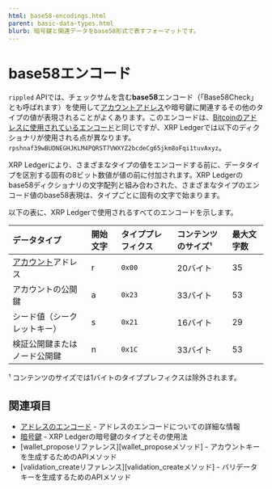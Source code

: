 ```yaml
---
html: base58-encodings.html
parent: basic-data-types.html
blurb: 暗号鍵と関連データをbase58形式で表すフォーマットです。
---
```

# base58エンコード

`rippled` APIでは、チェックサムを含む**base58**エンコード（「Base58Check」とも呼ばれます）を使用して[アカウントアドレス](../../../concepts/accounts/addresses.md)や暗号鍵に関連するその他のタイプの値が表現されることがよくあります。このエンコードは、[Bitcoinのアドレスに使用されているエンコード](https://en.bitcoin.it/wiki/Base58Check_encoding)と同じですが、XRP Ledgerでは以下のディクショナリが使用される点が異なります。`rpshnaf39wBUDNEGHJKLM4PQRST7VWXYZ2bcdeCg65jkm8oFqi1tuvAxyz`。

XRP Ledgerにより、さまざまなタイプの値をエンコードする前に、データタイプを区別する固有の8ビット数値が値の前に付加されます。XRP Ledgerのbase58ディクショナリの文字配列と組み合わされた、さまざまなタイプのエンコード値のbase58表現は、タイプごとに固有の文字で始まります。

以下の表に、XRP Ledgerで使用されるすべてのエンコードを示します。

| データタイプ | 開始文字 | タイププレフィクス | コンテンツのサイズ¹ | 最大文字数 |
|:-----------------------------------------|:------------|:------------|:--------------|:--|
| [アカウント][]アドレス | r | `0x00` | 20バイト | 35 |
| アカウントの公開鍵 | a | `0x23` | 33バイト | 53 |
| シード値（シークレットキー） | s | `0x21` | 16バイト | 29 |
| 検証公開鍵またはノード公開鍵 | n | `0x1C` | 33バイト | 53 |

¹ コンテンツのサイズでは1バイトのタイププレフィクスは除外されます。

[アカウント]: accounts.html

## 関連項目

- [アドレスのエンコード](addresses.html#アドレスのエンコード) - アドレスのエンコードについての詳細な情報
- [暗号鍵](../../../concepts/accounts/cryptographic-keys.md) - XRP Ledgerの暗号鍵のタイプとその使用法
- [wallet_proposeリファレンス][wallet_proposeメソッド] - アカウントキーを生成するためのAPIメソッド
- [validation_createリファレンス][validation_createメソッド] - バリデータキーを生成するためのAPIメソッド
